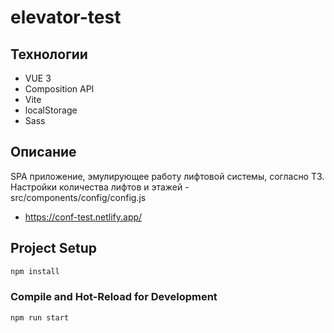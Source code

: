 # elevator-test

## Технологии

- VUE 3
- Composition API
- Vite
- localStorage
- Sass

## Описание

SPA приложение, эмулирующее работу лифтовой системы, согласно ТЗ. 
Настройки количества лифтов и этажей - src/components/config/config.js

- https://conf-test.netlify.app/
## Project Setup

```sh
npm install
```

### Compile and Hot-Reload for Development

```sh
npm run start
```

